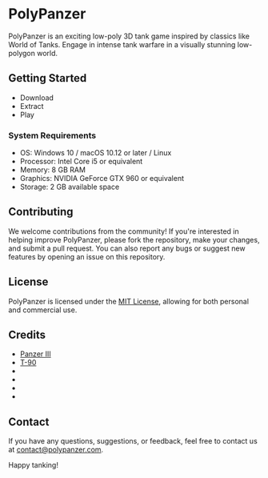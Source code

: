 # PolyPanzer

PolyPanzer is an exciting low-poly 3D tank game inspired by classics like World of Tanks. Engage in intense tank warfare in a visually stunning low-polygon world.

## Getting Started

- Download
- Extract
- Play

### System Requirements

- OS: Windows 10 / macOS 10.12 or later / Linux
- Processor: Intel Core i5 or equivalent
- Memory: 8 GB RAM
- Graphics: NVIDIA GeForce GTX 960 or equivalent
- Storage: 2 GB available space

## Contributing

We welcome contributions from the community! If you're interested in helping improve PolyPanzer, please fork the repository, make your changes, and submit a pull request. You can also report any bugs or suggest new features by opening an issue on this repository.

## License

PolyPanzer is licensed under the [MIT License](LICENSE), allowing for both personal and commercial use.

## Credits

- [Panzer III](https://free3d.com/3d-model/wwii-tank-germany-panzer-iii-v1--870820.html)
- [T-90](https://free3d.com/3d-model/t-90-99734.html)
- []()
- []()
- []()
- 

## Contact

If you have any questions, suggestions, or feedback, feel free to contact us at contact@polypanzer.com.

Happy tanking!
